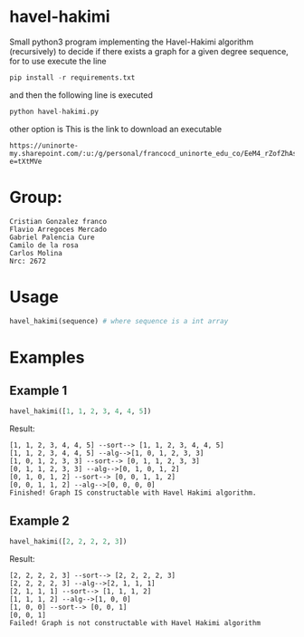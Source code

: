 # havel-hakimi
Small python3 program implementing the Havel-Hakimi algorithm (recursively) to decide if there exists a graph for a given degree sequence, for to use execute the line 
```python
pip install -r requirements.txt
```
and then the following line is executed
```python
python havel-hakimi.py
```
other option is This is the link to download an executable 
```
https://uninorte-my.sharepoint.com/:u:/g/personal/francocd_uninorte_edu_co/EeM4_rZofZhAsmcya6TRcgkBuJZgHahdBqT86VYwg5Irwg?e=tXtMVe
```

# Group: 
```
Cristian Gonzalez franco
Flavio Arregoces Mercado
Gabriel Palencia Cure
Camilo de la rosa
Carlos Molina
Nrc: 2672
```

# Usage
```python
havel_hakimi(sequence) # where sequence is a int array
```
# Examples
## Example 1
```python
havel_hakimi([1, 1, 2, 3, 4, 4, 5])
```
Result:
```
[1, 1, 2, 3, 4, 4, 5] --sort--> [1, 1, 2, 3, 4, 4, 5]
[1, 1, 2, 3, 4, 4, 5] --alg-->[1, 0, 1, 2, 3, 3]
[1, 0, 1, 2, 3, 3] --sort--> [0, 1, 1, 2, 3, 3]
[0, 1, 1, 2, 3, 3] --alg-->[0, 1, 0, 1, 2]
[0, 1, 0, 1, 2] --sort--> [0, 0, 1, 1, 2]
[0, 0, 1, 1, 2] --alg-->[0, 0, 0, 0]
Finished! Graph IS constructable with Havel Hakimi algorithm.
```
## Example 2
```python
havel_hakimi([2, 2, 2, 2, 3])
```
Result:
```
[2, 2, 2, 2, 3] --sort--> [2, 2, 2, 2, 3]
[2, 2, 2, 2, 3] --alg-->[2, 1, 1, 1]
[2, 1, 1, 1] --sort--> [1, 1, 1, 2]
[1, 1, 1, 2] --alg-->[1, 0, 0]
[1, 0, 0] --sort--> [0, 0, 1]
[0, 0, 1]
Failed! Graph is not constructable with Havel Hakimi algorithm
```
